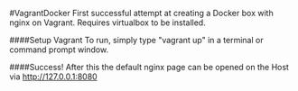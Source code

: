 #VagrantDocker
First successful attempt at creating a Docker box with nginx on Vagrant. Requires virtualbox to be installed.

####Setup Vagrant
To run, simply type "vagrant up" in a terminal or command prompt window.

####Success!
After this the default nginx page can be opened on the Host via http://127.0.0.1:8080